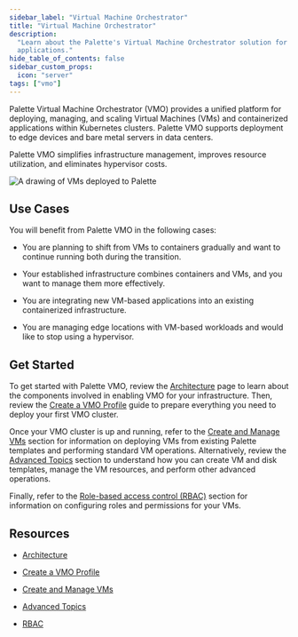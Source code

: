 ```yaml
---
sidebar_label: "Virtual Machine Orchestrator"
title: "Virtual Machine Orchestrator"
description:
  "Learn about the Palette's Virtual Machine Orchestrator solution for managing containerized and virtualized
  applications."
hide_table_of_contents: false
sidebar_custom_props:
  icon: "server"
tags: ["vmo"]
---
```


Palette Virtual Machine Orchestrator (VMO) provides a unified platform for deploying, managing, and scaling Virtual
Machines (VMs) and containerized applications within Kubernetes clusters. Palette VMO supports deployment to edge
devices and bare metal servers in data centers.

Palette VMO simplifies infrastructure management, improves resource utilization, and eliminates hypervisor costs.

![A drawing of VMs deployed to Palette](/vm-mangement_vmo-diagram.webp)

## Use Cases

You will benefit from Palette VMO in the following cases:

- You are planning to shift from VMs to containers gradually and want to continue running both during the transition.

- Your established infrastructure combines containers and VMs, and you want to manage them more effectively.

- You are integrating new VM-based applications into an existing containerized infrastructure.

- You are managing edge locations with VM-based workloads and would like to stop using a hypervisor.

## Get Started

To get started with Palette VMO, review the [Architecture](./architecture.md) page to learn about the components
involved in enabling VMO for your infrastructure. Then, review the [Create a VMO Profile](./create-vmo-profile.md) guide
to prepare everything you need to deploy your first VMO cluster.

Once your VMO cluster is up and running, refer to the [Create and Manage VMs](./create-manage-vm/create-manage-vm.md)
section for information on deploying VMs from existing Palette templates and performing standard VM operations.
Alternatively, review the [Advanced Topics](./create-manage-vm/advanced-topics/advanced-topics.md) section to understand
how you can create VM and disk templates, manage the VM resources, and perform other advanced operations.

Finally, refer to the [Role-based access control (RBAC)](./rbac/rbac.md) section for information on configuring roles
and permissions for your VMs.

## Resources

- [Architecture](./architecture.md)

- [Create a VMO Profile](./create-vmo-profile.md)

- [Create and Manage VMs](./create-manage-vm/create-manage-vm.md)

- [Advanced Topics](./create-manage-vm/advanced-topics/advanced-topics.md)

- [RBAC](./rbac/rbac.md)
